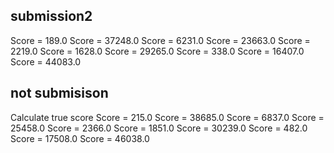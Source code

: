 

## submission2
Score = 189.0
Score = 37248.0
Score = 6231.0
Score = 23663.0
Score = 2219.0
Score = 1628.0
Score = 29265.0
Score = 338.0
Score = 16407.0
Score = 44083.0


## not submisison
Calculate true score
Score = 215.0
Score = 38685.0
Score = 6837.0
Score = 25458.0
Score = 2366.0
Score = 1851.0
Score = 30239.0
Score = 482.0
Score = 17508.0
Score = 46038.0


## 



